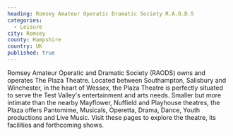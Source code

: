 ```yaml
---
heading: Romsey Amateur Operatic Dramatic Society R.A.O.D.S
categories:
  - Leisure
city: Romsey
county: Hampshire
country: UK
published: true
---
```

Romsey Amateur Operatic and Dramatic Society (RAODS) owns and operates The Plaza Theatre. Located between Southampton, Salisbury and Winchester, in the heart of Wessex, the Plaza Theatre is perfectly situated to serve the Test Valley's entertainment and arts needs. Smaller but more intimate than the nearby Mayflower, Nuffield and Playhouse theatres, the Plaza offers Pantomime, Musicals, Operetta, Drama, Dance, Youth productions and Live Music. Visit these pages to explore the theatre, its facilities and forthcoming shows.
